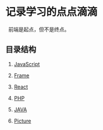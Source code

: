 # 记录学习的点点滴滴   
 
前端是起点，但不是终点。   
 
## 目录结构   


1. [JavaScript](https://github.com/dandelion936/studyNotes/tree/master/JavaScript/README.md)  

2. [Frame](https://github.com/dandelion936/studyNotes/tree/master/frame/README.md)  

3. [React](https://github.com/dandelion936/studyNotes/tree/master/react/README.md)  
  
4. [PHP](https://github.com/dandelion936/studyNotes/blob/master/PHP/README.md)      

5. [JAVA]()
 
6. [Picture](https://github.com/dandelion936/studyNotes/blob/master/picture/README.md)
